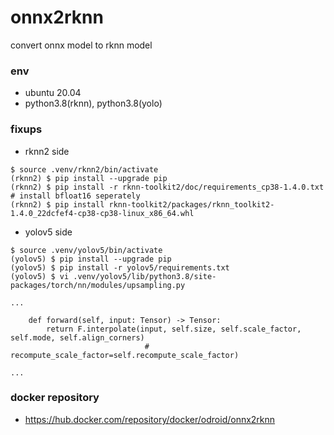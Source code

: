 # onnx2rknn

convert onnx model to rknn model

### env
- ubuntu 20.04
- python3.8(rknn), python3.8(yolo)

### fixups
- rknn2 side
```
$ source .venv/rknn2/bin/activate
(rknn2) $ pip install --upgrade pip
(rknn2) $ pip install -r rknn-toolkit2/doc/requirements_cp38-1.4.0.txt # install bfloat16 seperately
(rknn2) $ pip install rknn-toolkit2/packages/rknn_toolkit2-1.4.0_22dcfef4-cp38-cp38-linux_x86_64.whl
```
- yolov5 side
```
$ source .venv/yolov5/bin/activate
(yolov5) $ pip install --upgrade pip
(yolov5) $ pip install -r yolov5/requirements.txt
(yolov5) $ vi .venv/yolov5/lib/python3.8/site-packages/torch/nn/modules/upsampling.py
```
```
...

    def forward(self, input: Tensor) -> Tensor:
        return F.interpolate(input, self.size, self.scale_factor, self.mode, self.align_corners)
                              # recompute_scale_factor=self.recompute_scale_factor)

...

```

### docker repository
- <https://hub.docker.com/repository/docker/odroid/onnx2rknn>
